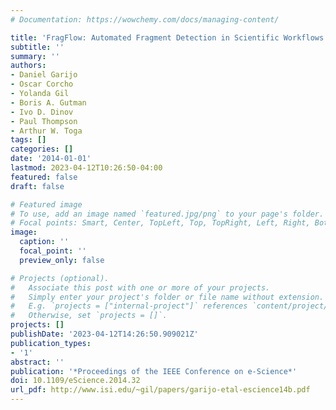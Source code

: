 ```yaml
---
# Documentation: https://wowchemy.com/docs/managing-content/

title: 'FragFlow: Automated Fragment Detection in Scientific Workflows '
subtitle: ''
summary: ''
authors:
- Daniel Garijo
- Oscar Corcho
- Yolanda Gil
- Boris A. Gutman
- Ivo D. Dinov
- Paul Thompson
- Arthur W. Toga
tags: []
categories: []
date: '2014-01-01'
lastmod: 2023-04-12T10:26:50-04:00
featured: false
draft: false

# Featured image
# To use, add an image named `featured.jpg/png` to your page's folder.
# Focal points: Smart, Center, TopLeft, Top, TopRight, Left, Right, BottomLeft, Bottom, BottomRight.
image:
  caption: ''
  focal_point: ''
  preview_only: false

# Projects (optional).
#   Associate this post with one or more of your projects.
#   Simply enter your project's folder or file name without extension.
#   E.g. `projects = ["internal-project"]` references `content/project/deep-learning/index.md`.
#   Otherwise, set `projects = []`.
projects: []
publishDate: '2023-04-12T14:26:50.909021Z'
publication_types:
- '1'
abstract: ''
publication: '*Proceedings of the IEEE Conference on e-Science*'
doi: 10.1109/eScience.2014.32
url_pdf: http://www.isi.edu/~gil/papers/garijo-etal-escience14b.pdf
---
```

